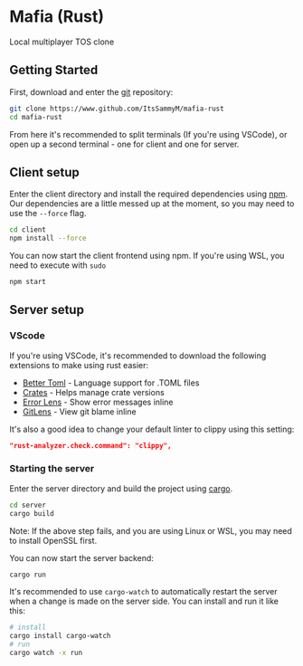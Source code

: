 # Mafia (Rust)
Local multiplayer TOS clone

## Getting Started
First, download and enter the [git](https://git-scm.com/) repository:
```bash
git clone https://www.github.com/ItsSammyM/mafia-rust
cd mafia-rust
```
From here it's recommended to split terminals (If you're using VSCode), or open up a second terminal - one for client and one for server.
## Client setup
Enter the client directory and install the required dependencies using [npm](https://www.npmjs.com/). Our dependencies are a little messed up at the moment, so you may need to use the `--force` flag.
```bash
cd client
npm install --force
```
You can now start the client frontend using npm. If you're using WSL, you need to execute with `sudo`
```bash
npm start
```
## Server setup
### VScode
If you're using VSCode, it's recommended to download the following extensions to make using rust easier:
 - [Better Toml](https://marketplace.visualstudio.com/items?itemName=bungcip.better-toml) - Language support for .TOML files
 - [Crates](https://marketplace.visualstudio.com/items?itemName=serayuzgur.crates) - Helps manage crate versions
 - [Error Lens](https://marketplace.visualstudio.com/items?itemName=usernamehw.errorlens) - Show error messages inline
 - [GitLens](https://marketplace.visualstudio.com/items?itemName=eamodio.gitlens) - View git blame inline

It's also a good idea to change your default linter to clippy using this setting:
```json
"rust-analyzer.check.command": "clippy",
```

### Starting the server
Enter the server directory and build the project using [cargo](https://www.rust-lang.org/).
```bash
cd server
cargo build
```
Note: If the above step fails, and you are using Linux or WSL, you may need to install OpenSSL first.

You can now start the server backend:
```bash
cargo run
```
It's recommended to use `cargo-watch` to automatically restart the server when a change is made on the server side. You can install and run it like this:
```bash
# install
cargo install cargo-watch
# run
cargo watch -x run
```